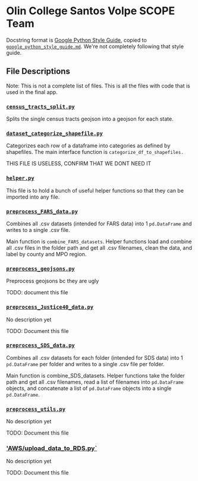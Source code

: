 # Olin College Santos Volpe SCOPE Team

Docstring format is [Google Python Style Guide](https://github.com/google/styleguide/blob/gh-pages/pyguide.md#38-comments-and-docstrings), copied to [`google_python_style_guide.md`](google_python_style_guide.md#38-comments-and-docstrings). We're not completely following that style guide.

## File Descriptions

Note: This is not a complete list of files. This is all the files with code that is used in the final app.

### [`census_tracts_split.py`](census_tracts_split.py)
Splits the single census tracts geojson into a geojson for each state.

### [`dataset_categorize_shapefile.py`](dataset_categorize_shapefile.py)
Categorizes each row of a dataframe into categories as defined by shapefiles. The main interface function is `categorize_df_to_shapefiles.`

THIS FILE IS USELESS, CONFIRM THAT WE DONT NEED IT

### [`helper.py`](helper.py)
This file is to hold a bunch of useful helper functions so that they can be imported into any file.

### [`preprocess_FARS_data.py`](preprocess_FARS_data.py)
Combines all .csv datasets (intended for FARS data) into 1 `pd.DataFrame` and writes to a single .csv file.

Main function is `combine_FARS_datasets`. Helper functions load and combine all .csv files in the folder path and get all .csv filenames, clean the data, and label by county and MPO region.

### [`preprocess_geojsons.py`](preprocess_geojsons.py)
Preprocess geojsons bc they are ugly

TODO: document this file

### [`preprocess_Justice40_data.py`](preprocess_Justice40_data.py)
No description yet

TODO: Document this file

### [`preprocess_SDS_data.py`](preprocess_SDS_data.py)
Combines all .csv datasets for each folder (intended for SDS data) into 1 `pd.DataFrame` per folder and writes to a single .csv file per folder.

Main function is combine_SDS_datasets. Helper functions take the folder path and get all .csv filenames, read a list of filenames into `pd.DataFrame` objects, and concatenate a list of `pd.DataFrame` objects into a single `pd.DataFrame`.

### [`preprocess_utils.py`](preprocess_utils.py)
No description yet

TODO: Document this file

### ['AWS/upload_data_to_RDS.py`](AWS/upload_data_to_RDS.py)
No description yet

TODO: Document this file